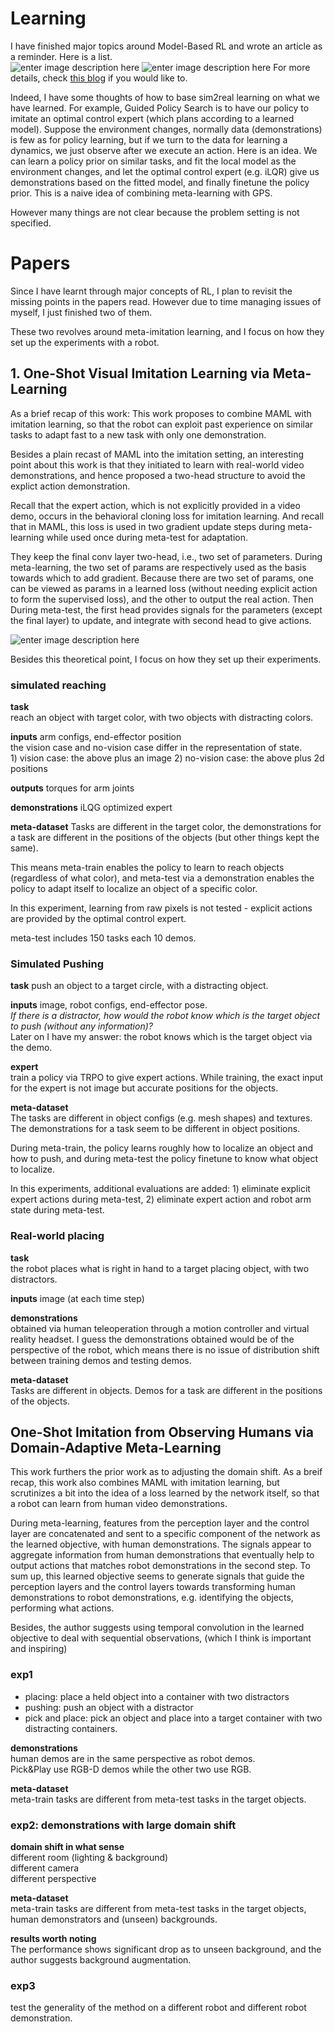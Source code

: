 
# Learning
I have finished major topics around Model-Based RL and wrote an article as a reminder. Here is a list.  
![enter image description here](https://lh3.googleusercontent.com/MW0pe_2qqLChO9QMO9SgX-LvCHKvDog5QsVFt1TU08Dj6jbAdgy0sWFj2WyubE6ViF8RnMrVJzM)
![enter image description here](https://lh3.googleusercontent.com/-a1M9BavkUhEz427zDzoGMqCoRV2qai0yLjvANeUrgS2-7PIpj98wTENAtIEZ6VeZcmTDgz0ZRw)
For more details, check [this blog](https://blog.csdn.net/u010909964/article/details/85329751) if you would like to.

Indeed, I have some thoughts of how to base sim2real learning on what we have learned. For example, Guided Policy Search is to have our policy to imitate an optimal control expert (which plans according to a learned model). Suppose the environment changes, normally data (demonstrations) is few as for policy learning, but if we turn to the data for learning a dynamics, we just observe after we execute an action. Here is an idea. We can learn a policy prior on similar tasks, and fit the local model as the environment changes, and let the optimal control expert (e.g. iLQR) give us demonstrations based on the fitted model, and finally finetune the policy prior. This is a naive idea of combining meta-learning with GPS.

However many things are not clear because the problem setting is not specified.
# Papers
Since I have learnt through major concepts of RL, I plan to revisit the missing points in the papers read. However due to time managing issues of myself, I just finished two of them.

These two revolves around meta-imitation learning, and I focus on how they set up the experiments with a robot.
## 1. One-Shot Visual Imitation Learning via Meta-Learning
As a brief recap of this work: This work proposes to combine MAML with imitation learning, so that the robot can exploit past experience on similar tasks to adapt fast to a new task with only one demonstration. 

Besides a plain recast of MAML into the imitation setting, an interesting point about this work is that they initiated to learn with real-world video demonstrations, and hence proposed a two-head structure to avoid the explict action demonstration. 

Recall that the expert action, which is not explicitly provided in a video demo, occurs in the behavioral cloning loss for imitation learning. And recall that in MAML, this loss is used in two gradient update steps during meta-learning while used once during meta-test for adaptation. 

They keep the final conv layer two-head, i.e., two set of parameters. During meta-learning, the two set of params are respectively used as the basis towards which to add gradient. Because there are two set of params, one can be viewed as params in a learned loss (without needing explicit action to form the supervised loss), and the other to output the real action. Then During meta-test, the first head provides signals for the parameters (except the final layer) to update, and integrate with second head to give actions.  

![enter image description here](https://lh3.googleusercontent.com/CL5Npjqww6wxAxpqFP7LBdxqEfxWDhMaHktw5UC3h45u58rsHf9W1m7EAsOn6CHcJphNuLTf7zE)

Besides this theoretical point, I focus on how they set up their experiments.
### simulated reaching
**task**  
reach an object with target color, with two objects with distracting colors.

**inputs** arm configs, end-effector position  
the vision case and no-vision case differ in the representation of state.  
	1) vision case: the above plus an image 
	2) no-vision case: the above plus 2d positions

**outputs** torques for arm joints

**demonstrations** iLQG optimized expert

**meta-dataset** 
Tasks are different in the target color, the demonstrations for a task are different in the positions of the objects (but other things kept the same). 

This means meta-train enables the policy to learn to reach objects (regardless of what color), and meta-test via a demonstration enables the policy to adapt itself to localize an object of a specific color.

In this experiment, learning from raw pixels is not tested - explicit actions are provided by the optimal control expert.

meta-test includes 150 tasks each 10 demos.

### Simulated Pushing
**task** push an object to a target circle, with a distracting object.

**inputs** image, robot configs, end-effector pose.  
_If there is a distractor, how would the robot know which is the target object to push (without any information)?_  
Later on I have my answer: the robot knows which is the target object via the demo.

**expert**   
train a policy via TRPO to give expert actions. While training, the exact input for the expert is not image but accurate positions for the objects.

**meta-dataset**  
The tasks are different in object configs (e.g. mesh shapes) and textures. The demonstrations for a task seem to be different in object positions.

During meta-train, the policy learns roughly how to localize an object and how to push, and during meta-test the policy finetune to know what object to localize.

In this experiments, additional evaluations are added: 1) eliminate explicit expert actions during meta-test, 2) eliminate expert action and robot arm state during meta-test.

### Real-world placing
**task**  
the robot places what is right in hand to a target placing object, with two distractors.

**inputs** image (at each time step)

**demonstrations**   
obtained via human teleoperation through a motion controller and virtual reality headset. I guess the demonstrations obtained would be of the perspective of the robot, which means there is no issue of distribution shift between training demos and testing demos.

**meta-dataset**  
Tasks are different in objects. Demos for a task are different in the positions of the objects.

## One-Shot Imitation from Observing Humans via Domain-Adaptive Meta-Learning
This work furthers the prior work as to adjusting the domain shift. As a breif recap, this work also combines MAML with imitation learning, but scrutinizes a bit into the idea of a loss learned by the network itself, so that a robot can learn from human video demonstrations.

During meta-learning, features from the perception layer and the control layer are concatenated and sent to a specific component of the network as the learned objective, with human demonstrations. The signals appear to aggregate information from human demonstrations that eventually help to output actions that matches robot demonstrations in the second step. To sum up, this learned objective seems to generate signals that guide the perception layers and the control layers towards transforming human demonstrations to robot demonstrations, e.g. identifying the objects, performing what actions.

Besides, the author suggests using temporal convolution in the learned objective to deal with sequential observations, (which I think is important and inspiring)

### exp1  
- placing: place a held object into a container with two distractors 
- pushing: push an object with a distractor
- pick and place: pick an object and place into a target container with two distracting containers. 
 
 **demonstrations**  
 human demos are in the same perspective as robot demos.  
 Pick&Play use RGB-D demos while the other two use RGB.
 
**meta-dataset**  
meta-train tasks are different from meta-test tasks in the target objects.
 
### exp2: demonstrations with large domain shift
 **domain shift in what sense**  
 different room (lighting & background)  
 different camera  
 different perspective  
 
**meta-dataset**  
meta-train tasks are different from meta-test tasks in the target objects, human demonstrators and (unseen) backgrounds.

**results worth noting**  
The performance shows significant drop as to unseen background, and the author suggests background augmentation.

### exp3  
test the generality of the method on a different robot and different robot demonstration.
<!--stackedit_data:
eyJoaXN0b3J5IjpbMjEwODA4ODYwMV19
-->
